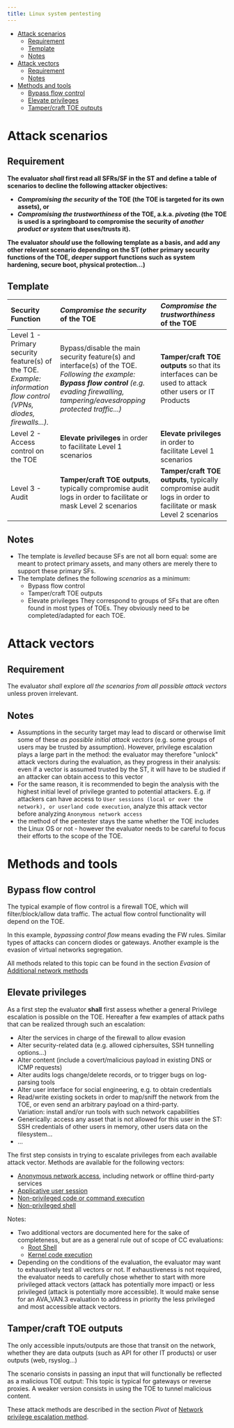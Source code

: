 ```yaml
---
title: Linux system pentesting
---
```


- [Attack scenarios](#attack-scenarios)
	- [Requirement](#requirement)
	- [Template](#template)
	- [Notes](#notes)
- [Attack vectors](#attack-vectors)
	- [Requirement](#requirement-1)
	- [Notes](#notes-1)
- [Methods and tools](#methods-and-tools)
	- [Bypass flow control](#bypass-flow-control)
	- [Elevate privileges](#elevate-privileges)
	- [Tamper/craft TOE outputs](#tampercraft-toe-outputs)


# Attack scenarios

## Requirement
**The evaluator _shall_ first read all SFRs/SF in the ST and define a table of scenarios to decline the following attacker objectives:**
 - **_Compromising the security_ of the TOE (the TOE is targeted for its own assets), or**
 - **_Compromising the trustworthiness_ of the TOE, a.k.a. _pivoting_ (the TOE is used is a springboard to compromise the security of _another product or system_ that uses/trusts it).**

**The evaluator _should_ use the following template as a basis, and add any other relevant scenario depending on the ST (other primary security functions of the TOE, _deeper_ support functions such as system hardening, secure boot, physical protection...)**

## Template 

| Security Function | _Compromise the security_ of the TOE | _Compromise the trustworthiness_ of the TOE | 
| :---- | :----   |          :--- | 
| Level 1 - Primary security feature(s) of the TOE. <br>_Example: information flow control (VPNs, diodes, firewalls...)._ | Bypass/disable the main security feature(s) and interface(s) of the TOE. <br>_Following the example: **Bypass flow control** (e.g. evading firewalling, tampering/eavesdropping protected traffic...)_| **Tamper/craft TOE outputs** so that its interfaces can be used to attack other users or IT Products | 
| Level 2 - Access control on the TOE | **Elevate privileges** in order to facilitate Level 1 scenarios | **Elevate privileges** in order to facilitate Level 1 scenarios | 
| Level 3 - Audit | **Tamper/craft TOE outputs**, typically compromise audit logs in order to facilitate or mask Level 2 scenarios | **Tamper/craft TOE outputs**, typically compromise audit logs in order to facilitate or mask Level 2 scenarios | 

## Notes 
 - The template is _levelled_ because SFs are not all born equal: some are meant to protect primary assets, and many others are merely there to support these primary SFs. 
 - The template defines the following _scenarios_ as a minimum:
	 - Bypass flow control
	 - Tamper/craft TOE outputs
	 - Elevate privileges
   They correspond to groups of SFs that are often found in most types of TOEs. They obviously need to be completed/adapted for each TOE.


# Attack vectors
## Requirement
The evaluator _shall_ explore _all the scenarios from all possible attack vectors_ unless proven irrelevant. 

## Notes 
 - Assumptions in the security target may lead to discard or otherwise limit some of these _as possible initial attack vectors_ (e.g. some groups of users may be trusted by assumption). However, privilege escalation plays a large part in the method: the evaluator may therefore "unlock" attack vectors during the evaluation, as they progress in their analysis: even if a vector is assumed trusted by the ST, it will have to be studied if an attacker can obtain access to this vector 
 - For the same reason, it is recommended to begin the analysis with the highest initial level of privilege granted to potential attackers. E.g. if attackers can have access to `User sessions (local or over the network), or userland code execution`, analyze this attack vector before analyzing `Anonymous network access`
 - the method of the pentester stays the same whether the TOE includes the Linux OS or not - however the evaluator needs to be careful to focus their efforts to the scope of the TOE.

# Methods and tools

## Bypass flow control
The typical example of flow control is a firewall TOE, which will filter/block/allow data traffic. The actual flow control functionality will depend on the TOE. 

In this example, _bypassing control flow_ means evading the FW rules. Similar types of attacks can concern diodes or gateways. Another example is the evasion of virtual networks segregation. 

All methods related to this topic can be found in the section *Evasion* of [Additional network methods](_0_Linux_pentest\2_Additional_network_methods.md)


## Elevate privileges

As a first step the evaluator **shall** first assess whether a general Privilege escalation is possible on the TOE. Hereafter a few examples of attack paths that can be realized through such an escalation:
 - Alter the services in charge of the firewall to allow evasion
 - Alter security-related data (e.g. allowed ciphersuites, SSH tunnelling options...) 
 - Alter content (include a covert/malicious payload in existing DNS or ICMP requests)
 - Alter audits logs change/delete records, or to trigger bugs on log-parsing tools  
 - Alter user interface for social engineering, e.g. to obtain credentials 
 - Read/write existing sockets in order to map/sniff the network from the TOE, or even send an arbitrary payload on a third-party.<br>Variation: install and/or run tools with such network capabilities
 - Generically: access any asset that is not allowed for this user in the ST: SSH credentials of other users in memory, other users data on the filesystem...
 - ...

The first step consists in trying to escalate privileges from each available attack vector. Methods are available for the following vectors:
 - [Anonymous network access](_0_Linux_pentest\Privilege_escalation\0_From_anonymous_network_access.md), including network or offline third-party services
 - [Applicative user session](_0_Linux_pentest\Privilege_escalation\1_From_user_applicative_session.md)
 - [Non-privileged code or command execution](_0_Linux_pentest\Privilege_escalation\2_From_User_code_or_cmd_exec.md)
 - [Non-privileged shell](_0_Linux_pentest\Privilege_escalation\3_From_user_shell.md)

Notes:
 - Two additional vectors are documented here for the sake of completeness, but are as a general rule out of scope of CC evaluations:
	 - [Root Shell](_0_Linux_pentest\Privilege_escalation\4_From_root_shell.md)
	 - [Kernel code execution](_0_Linux_pentest\Privilege_escalation\5_From_Kernel_code_execution.md) 
 - Depending on the conditions of the evaluation, the evaluator may want to exhaustively test all vectors or not. If exhaustiveness is not required, the evaluator needs to carefully chose whether to start with more privileged attack vectors (attack has potentially more impact) or less privileged (attack is potentially more accessible). It would make sense for an AVA_VAN.3 evaluation to address in priority the less privileged and most accessible attack vectors. 

## Tamper/craft TOE outputs

The only accessible inputs/outputs are those that transit on the network, whether they are data outputs (such as API for other IT products) or user outputs (web, rsyslog...)

The scenario consists in passing an input that will functionally be reflected as a malicious TOE output: This topic is typical for gateways or reverse proxies. A weaker version consists in using the TOE to tunnel malicious content.

These attack methods are described in the section *Pivot* of [Network privilege escalation method](_0_Linux_pentest\2_Additional_network_methods.md).

